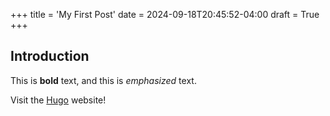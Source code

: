 +++
title = 'My First Post'
date = 2024-09-18T20:45:52-04:00
draft = True
+++

## Introduction

This is **bold** text, and this is *emphasized* text.

Visit the [Hugo](https://gohugo.io) website!
